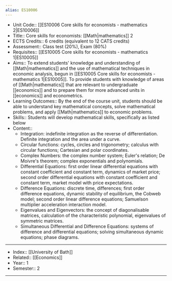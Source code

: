 ```yaml
---
alias: ES10006 
---
```


- Unit Code:: [[ES10006 Core skills for economists - mathematics 2|ES10006]]
- Title:: Core skills for economists: [[Math|mathematics]] 2
- ECTS Credits:: 6 credits (equivalent to 12 CATS credits)
- Assessment:: Class test (20%), Exam (80%)
- Requisites:: [[ES10005 Core skills for economists - mathematics 1|ES10005]]
- Aims:: To extend students' knowledge and understanding of [[Math|mathematics]] and the use of mathematical techniques in economic analysis, begun in [[ES10005 Core skills for economists - mathematics 1|ES10005]]. To provide students with knowledge of areas of [[Math|mathematics]] that are relevant to undergraduate [[economics]] and to prepare them for more advanced units in [[economics]] and econometrics.
- Learning Outcomes:: By the end of the course unit, students should be able to understand key mathematical concepts, solve mathematical problems, and apply [[Math|mathematics]] to economic problems.
- Skills:: Students will develop mathematical skills, specifically as listed below
- Content::
	- Integration: indefinite integration as the reverse of differentiation. Definite integration and the area under a curve.
	- Circular functions: cycles, circles and trigonometry; calculus with circular functions; Cartesian and polar coordinates.
	- Complex Numbers: the complex number system; Euler's relation; De Moivre's theorem; complex exponentials and polynomials.
	- Differential Equations: first order linear differential equations with constant coefficient and constant term, dynamics of market price; second order differential equations with constant coefficient and constant term, market model with price expectations.
	- Difference Equations: discrete time, differences; first order difference equations, dynamic stability of equilibrium, the Cobweb model; second order linear difference equations; Samuelson multiplier acceleration interaction model.
	- Eigenvalues and Eigenvectors: the concept of diagonalisable matrices, calculation of the characteristic polynomial, eigenvalues of symmetric matrices.
	- Simultaneous Differential and Difference Equations: systems of difference and differential equations; solving simultaneous dynamic equations; phase diagrams.

---
- Index:: [[University of Bath]]
- Related:: [[Economics]]
- Year:: 1 
- Semester:: 2 
---